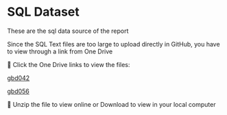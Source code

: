 # SQL Dataset

These are the sql data source of the report

Since the SQL Text files are too large to upload directly in GitHub, you have to view through a link from One Drive

 🔗 Click the One Drive links to view the files:
 
 [gbd042](https://1drv.ms/u/c/777dbd67e68511a2/EcxzvAGeDJREm55wNpEl8DEBOyJl2CetAULz5YGs_p5pBA?e=oh8H9v)
 
 [gbd056](https://1drv.ms/u/c/777dbd67e68511a2/ESkDYacsDRtMralH3V6jNUwBT4nFMfvN_mZOcGodGJ5HMw?e=GLnUF5)
 

 📁 Unzip the file to view online or Download to view in your local computer
